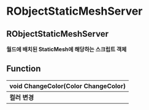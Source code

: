 # RObjectStaticMeshServer

## **RObjectStaticMeshServer**

**월드에 배치된 StaticMesh에 해당하는 스크립트 객체**



## **Function**

| **void ChangeColor\(Color ChangeColor\)** |
| :--- |
| **컬러 변경** |

